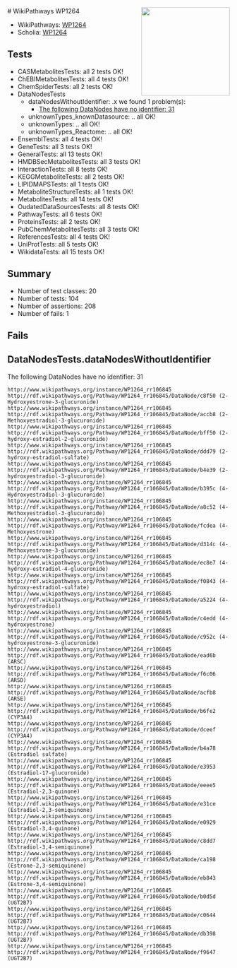 <img style="float: right; width: 200px" src="https://upload.wikimedia.org/wikipedia/commons/thumb/8/83/Wplogo_with_text_500.png/640px-Wplogo_with_text_500.png" />
# WikiPathways WP1264

* WikiPathways: [WP1264](https://wikipathways.org/pathways/WP1264)
* Scholia: [WP1264](https://scholia.toolforge.org/wikipathways/WP1264)
## Tests
* CASMetabolitesTests: all 2 tests OK!
* ChEBIMetabolitesTests: all 4 tests OK!
* ChemSpiderTests: all 2 tests OK!
* DataNodesTests
    * dataNodesWithoutIdentifier: .x we found 1 problem(s):
        * [The following DataNodes have no identifier: 31](#8792c4cf)
    * unknownTypes_knownDatasource: .. all OK!
    * unknownTypes: .. all OK!
    * unknownTypes_Reactome: .. all OK!
* EnsemblTests: all 4 tests OK!
* GeneTests: all 3 tests OK!
* GeneralTests: all 13 tests OK!
* HMDBSecMetabolitesTests: all 3 tests OK!
* InteractionTests: all 8 tests OK!
* KEGGMetaboliteTests: all 2 tests OK!
* LIPIDMAPSTests: all 1 tests OK!
* MetaboliteStructureTests: all 1 tests OK!
* MetabolitesTests: all 14 tests OK!
* OudatedDataSourcesTests: all 8 tests OK!
* PathwayTests: all 6 tests OK!
* ProteinsTests: all 2 tests OK!
* PubChemMetabolitesTests: all 3 tests OK!
* ReferencesTests: all 4 tests OK!
* UniProtTests: all 5 tests OK!
* WikidataTests: all 15 tests OK!


## Summary

* Number of test classes: 20
* Number of tests: 104
* Number of assertions: 208
* Number of fails: 1

## Fails

<a name="8792c4cf" />

## DataNodesTests.dataNodesWithoutIdentifier

The following DataNodes have no identifier: 31
```
http://www.wikipathways.org/instance/WP1264_rr106845 http://rdf.wikipathways.org/Pathway/WP1264_rr106845/DataNode/c8f50 (2-Hydroxyestrone-3-glucuronide)
http://www.wikipathways.org/instance/WP1264_rr106845 http://rdf.wikipathways.org/Pathway/WP1264_rr106845/DataNode/accb8 (2-Methoxyestradiol-3-glucuronide)
http://www.wikipathways.org/instance/WP1264_rr106845 http://rdf.wikipathways.org/Pathway/WP1264_rr106845/DataNode/bff50 (2-hydroxy-estradiol-2-glucuronide)
http://www.wikipathways.org/instance/WP1264_rr106845 http://rdf.wikipathways.org/Pathway/WP1264_rr106845/DataNode/ddd79 (2-hydroxy-estradiol-sulfate)
http://www.wikipathways.org/instance/WP1264_rr106845 http://rdf.wikipathways.org/Pathway/WP1264_rr106845/DataNode/b4e39 (2-hydroxyestradiol-3-glucuronide)
http://www.wikipathways.org/instance/WP1264_rr106845 http://rdf.wikipathways.org/Pathway/WP1264_rr106845/DataNode/b395c (4-Hydroxyestradiol-3-glucuronide)
http://www.wikipathways.org/instance/WP1264_rr106845 http://rdf.wikipathways.org/Pathway/WP1264_rr106845/DataNode/a8c52 (4-Methoxyestradiol-3-glucuronide)
http://www.wikipathways.org/instance/WP1264_rr106845 http://rdf.wikipathways.org/Pathway/WP1264_rr106845/DataNode/fcdea (4-Methoxyestrone)
http://www.wikipathways.org/instance/WP1264_rr106845 http://rdf.wikipathways.org/Pathway/WP1264_rr106845/DataNode/d314c (4-Methoxyestrone-3-glucuronide)
http://www.wikipathways.org/instance/WP1264_rr106845 http://rdf.wikipathways.org/Pathway/WP1264_rr106845/DataNode/ec8e7 (4-hydroxy-estradiol-4-glucuronide)
http://www.wikipathways.org/instance/WP1264_rr106845 http://rdf.wikipathways.org/Pathway/WP1264_rr106845/DataNode/f0843 (4-hydroxy-estradiol-sulfate)
http://www.wikipathways.org/instance/WP1264_rr106845 http://rdf.wikipathways.org/Pathway/WP1264_rr106845/DataNode/a5224 (4-hydroxyestradiol)
http://www.wikipathways.org/instance/WP1264_rr106845 http://rdf.wikipathways.org/Pathway/WP1264_rr106845/DataNode/c4edd (4-hydroxyestrone)
http://www.wikipathways.org/instance/WP1264_rr106845 http://rdf.wikipathways.org/Pathway/WP1264_rr106845/DataNode/c952c (4-hydroxyestrone-3-glucuronide)
http://www.wikipathways.org/instance/WP1264_rr106845 http://rdf.wikipathways.org/Pathway/WP1264_rr106845/DataNode/ead6b (ARSC)
http://www.wikipathways.org/instance/WP1264_rr106845 http://rdf.wikipathways.org/Pathway/WP1264_rr106845/DataNode/f6c06 (ARSD)
http://www.wikipathways.org/instance/WP1264_rr106845 http://rdf.wikipathways.org/Pathway/WP1264_rr106845/DataNode/acfb8 (ARSE)
http://www.wikipathways.org/instance/WP1264_rr106845 http://rdf.wikipathways.org/Pathway/WP1264_rr106845/DataNode/b6fe2 (CYP3A4)
http://www.wikipathways.org/instance/WP1264_rr106845 http://rdf.wikipathways.org/Pathway/WP1264_rr106845/DataNode/dceef (CYP3A4)
http://www.wikipathways.org/instance/WP1264_rr106845 http://rdf.wikipathways.org/Pathway/WP1264_rr106845/DataNode/b4a78 (Estradiol sulfate)
http://www.wikipathways.org/instance/WP1264_rr106845 http://rdf.wikipathways.org/Pathway/WP1264_rr106845/DataNode/e3953 (Estradiol-17-glucuronide)
http://www.wikipathways.org/instance/WP1264_rr106845 http://rdf.wikipathways.org/Pathway/WP1264_rr106845/DataNode/eeee5 (Estradiol-2,3-quinone)
http://www.wikipathways.org/instance/WP1264_rr106845 http://rdf.wikipathways.org/Pathway/WP1264_rr106845/DataNode/e31ce (Estradiol-2,3-semiquinone)
http://www.wikipathways.org/instance/WP1264_rr106845 http://rdf.wikipathways.org/Pathway/WP1264_rr106845/DataNode/e0929 (Estradiol-3,4-quinone)
http://www.wikipathways.org/instance/WP1264_rr106845 http://rdf.wikipathways.org/Pathway/WP1264_rr106845/DataNode/c8dd7 (Estradiol-3,4-semiquinone)
http://www.wikipathways.org/instance/WP1264_rr106845 http://rdf.wikipathways.org/Pathway/WP1264_rr106845/DataNode/ca198 (Estrone-2,3-semiquinone)
http://www.wikipathways.org/instance/WP1264_rr106845 http://rdf.wikipathways.org/Pathway/WP1264_rr106845/DataNode/eb843 (Estrone-3,4-semiquinone)
http://www.wikipathways.org/instance/WP1264_rr106845 http://rdf.wikipathways.org/Pathway/WP1264_rr106845/DataNode/b0d5d (UGT2B7)
http://www.wikipathways.org/instance/WP1264_rr106845 http://rdf.wikipathways.org/Pathway/WP1264_rr106845/DataNode/c0644 (UGT2B7)
http://www.wikipathways.org/instance/WP1264_rr106845 http://rdf.wikipathways.org/Pathway/WP1264_rr106845/DataNode/db398 (UGT2B7)
http://www.wikipathways.org/instance/WP1264_rr106845 http://rdf.wikipathways.org/Pathway/WP1264_rr106845/DataNode/f9647 (UGT2B7)
```

